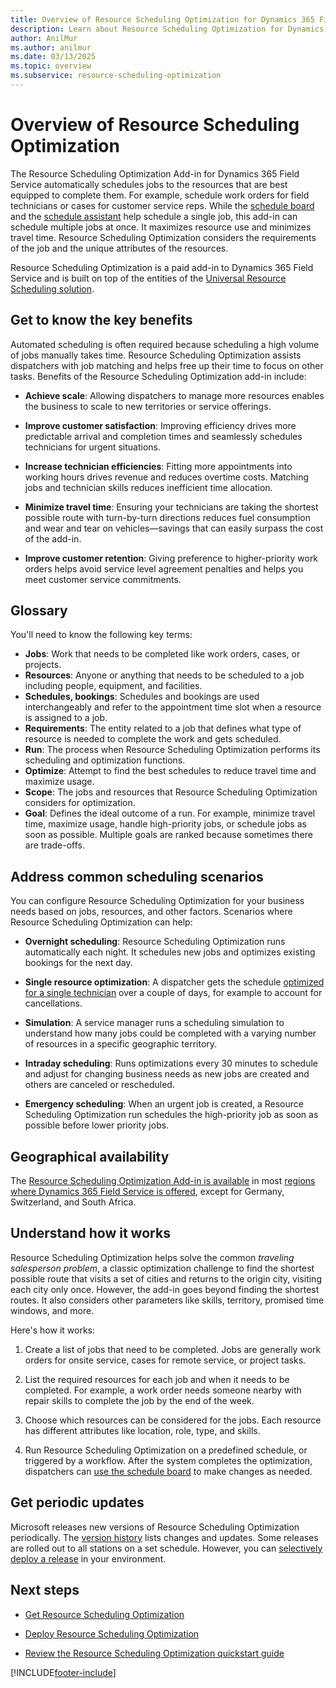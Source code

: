 ```yaml
---
title: Overview of Resource Scheduling Optimization for Dynamics 365 Field Service
description: Learn about Resource Scheduling Optimization for Dynamics 365 Field Service.
author: AnilMur
ms.author: anilmur
ms.date: 03/13/2025
ms.topic: overview
ms.subservice: resource-scheduling-optimization
---
```


# Overview of Resource Scheduling Optimization

The Resource Scheduling Optimization Add-in for Dynamics 365 Field Service automatically schedules jobs to the resources that are best equipped to complete them. For example, schedule work orders for field technicians or cases for customer service reps. While the [schedule board](./work-with-schedule-board.md#book) and the [schedule assistant](./schedule-assistant.md) help schedule a single job, this add-in can schedule multiple jobs at once. It maximizes resource use and minimizes travel time. Resource Scheduling Optimization considers the requirements of the job and the unique attributes of the resources.

Resource Scheduling Optimization is a paid add-in to Dynamics 365 Field Service and is built on top of the entities of the [Universal Resource Scheduling solution](../common-scheduler/schedule-anything-with-universal-resource-scheduling.md).

## Get to know the key benefits

Automated scheduling is often required because scheduling a high volume of jobs manually takes time. Resource Scheduling Optimization assists dispatchers with job matching and helps free up their time to focus on other tasks. Benefits of the Resource Scheduling Optimization add-in include:

- **Achieve scale**: Allowing dispatchers to manage more resources enables the business to scale to new territories or service offerings.

- **Improve customer satisfaction**: Improving efficiency drives more predictable arrival and completion times and seamlessly schedules technicians for urgent situations.

- **Increase technician efficiencies**: Fitting more appointments into working hours drives revenue and reduces overtime costs. Matching jobs and technician skills reduces inefficient time allocation.

- **Minimize travel time**: Ensuring your technicians are taking the shortest possible route with turn-by-turn directions reduces fuel consumption and wear and tear on vehicles—savings that can easily surpass the cost of the add-in.

- **Improve customer retention**: Giving preference to higher-priority work orders helps avoid service level agreement penalties and helps you meet customer service commitments.

## Glossary

You'll need to know the following key terms:

- **Jobs**: Work that needs to be completed like work orders, cases, or projects.
- **Resources**: Anyone or anything that needs to be scheduled to a job including people, equipment, and facilities.
- **Schedules, bookings**: Schedules and bookings are used interchangeably and refer to the appointment time slot when a resource is assigned to a job.
- **Requirements**: The entity related to a job that defines what type of resource is needed to complete the work and gets scheduled.
- **Run**: The process when Resource Scheduling Optimization performs its scheduling and optimization functions.
- **Optimize**: Attempt to find the best schedules to reduce travel time and maximize usage.
- **Scope**: The jobs and resources that Resource Scheduling Optimization considers for optimization.
- **Goal**: Defines the ideal outcome of a run. For example, minimize travel time, maximize usage, handle high-priority jobs, or schedule jobs as soon as possible. Multiple goals are ranked because sometimes there are trade-offs.

## Address common scheduling scenarios

You can configure Resource Scheduling Optimization for your business needs based on jobs, resources, and other factors. Scenarios where Resource Scheduling Optimization can help:

- **Overnight scheduling**: Resource Scheduling Optimization runs automatically each night. It schedules new jobs and optimizes existing bookings for the next day.

- **Single resource optimization**: A dispatcher gets the schedule [optimized for a single technician](rso-single-resource-optimization.md) over a couple of days, for example to account for cancellations.

- **Simulation**: A service manager runs a scheduling simulation to understand how many jobs could be completed with a varying number of resources in a specific geographic territory.

- **Intraday scheduling**: Runs optimizations every 30 minutes to schedule and adjust for changing business needs as new jobs are created and others are canceled or rescheduled.

- **Emergency scheduling**: When an urgent job is created, a Resource Scheduling Optimization run schedules the high-priority job as soon as possible before lower priority jobs.

## Geographical availability

The [Resource Scheduling Optimization Add-in is available](field-service-version-history-resource-scheduling-optimization.md) in most [regions where Dynamics 365 Field Service is offered](https://dynamics.microsoft.com/availability-reports/), except for Germany, Switzerland, and South Africa.

## Understand how it works

Resource Scheduling Optimization helps solve the common *traveling salesperson problem*, a classic optimization challenge to find the shortest possible route that visits a set of cities and returns to the origin city, visiting each city only once. However, the add-in goes beyond finding the shortest routes. It also considers other parameters like skills, territory, promised time windows, and more.

Here's how it works:

1. Create a list of jobs that need to be completed. Jobs are generally work orders for onsite service, cases for remote service, or project tasks.

1. List the required resources for each job and when it needs to be completed. For example, a work order needs someone nearby with repair skills to complete the job by the end of the week.

1. Choose which resources can be considered for the jobs. Each resource has different attributes like location, role, type, and skills.

1. Run Resource Scheduling Optimization on a predefined schedule, or triggered by a workflow. After the system completes the optimization, dispatchers can [use the schedule board](../common-scheduler/schedule-board-utilization.md) to make changes as needed.

## Get periodic updates

Microsoft releases new versions of Resource Scheduling Optimization periodically. The [version history](./field-service-version-history-resource-scheduling-optimization.md#release-schedule) lists changes and updates. Some releases are rolled out to all stations on a set schedule. However, you can [selectively deploy a release](./rso-deployment.md#manage-the-resource-scheduling-optimization-instance) in your environment.

## Next steps

- [Get Resource Scheduling Optimization](rso-get-install.md)

- [Deploy Resource Scheduling Optimization](rso-deployment.md)

- [Review the Resource Scheduling Optimization quickstart guide](rso-quickstart.md)

[!INCLUDE[footer-include](../includes/footer-banner.md)]
